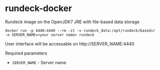 rundeck-docker
=======

Rundeck image on the OpenJDK7 JRE with file-based data storage

    docker run -p 4440:4440 --rm -it -v rundeck_data:/opt/rundeck/basedir -e SERVER_NAME=<your server name> rundeck

User interface will be accessable on http://SERVER_NAME:4440


Required parameters
  - `SERVER_NAME` - Server name
